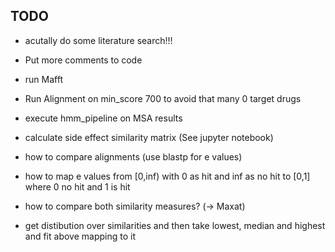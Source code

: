 ## TODO
- acutally do some literature search!!!

- Put more comments to code

- run Mafft 

- Run Alignment on min_score 700 to avoid that many 0 target drugs
- execute hmm_pipeline on MSA results


- calculate side effect similarity matrix (See jupyter notebook)


- how to compare alignments (use blastp for e values)
- how to map e values from [0,inf) with 0 as hit and inf as no hit to [0,1] where 0 no hit and 1 is hit
- how to compare both similarity measures? (-> Maxat)

- get distibution over similarities and then take lowest, median and highest and fit above mapping to it

